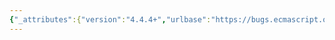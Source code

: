 ```yaml
---
{"_attributes":{"version":"4.4.4+","urlbase":"https://bugs.ecmascript.org/","maintainer":"dherman@mozilla.com"},"bug":{"bug_id":1233,"creation_ts":"2013-01-26 19:30:00 -0800","short_desc":"13.1 + 15.2.3.7: extraneous underlining","delta_ts":"2013-03-08 14:44:20 -0800","product":"Draft for 6th Edition","component":"editorial issue","version":"Rev 13: December 21, 2012 Draft","rep_platform":"All","op_sys":"All","bug_status":"RESOLVED","resolution":"FIXED","priority":"Normal","bug_severity":"minor","everconfirmed":true,"reporter":{"uid":"jmdyck","name":"Michael Dyck"},"assigned_to":{"uid":"allen","name":"Allen Wirfs-Brock"},"long_desc":[{"commentid":3164,"comment_count":0,"who":{"uid":"jmdyck","name":"Michael Dyck"},"bug_when":"2013-01-26 19:30:21 -0800","thetext":"In 13.1 \"Function Definitions\",\nunder \"Runtime Semantics: Indexed Binding Initialisation\",\nin rule 3, step 6.b says:\n    Assert: array is a well formed arguments object,\n    hence it must have a property P.\nwhere the \"P\" is underlined.\n\n\nSimilarly, in 15.2.3.7 \"Object.defineProperties ( O, Properties )\",\nunder \"Runtime Semantics: ObjectDefineProperties Abstract Operation\",\nstep 3 says:\n    Let names be an internal list containing the keys\n    of each enumerable own property of props.\nwhere the final \".\" is underlined.\n\n\nIn each case, remove the underline."},{"commentid":3211,"comment_count":1,"who":{"uid":"allen","name":"Allen Wirfs-Brock"},"bug_when":"2013-02-25 09:12:08 -0800","thetext":"fixed in rev 14 editor's draft"},{"commentid":3352,"comment_count":2,"who":{"uid":"allen","name":"Allen Wirfs-Brock"},"bug_when":"2013-03-08 14:44:20 -0800","thetext":"in Rev 14 draft"}]}}
---
```

